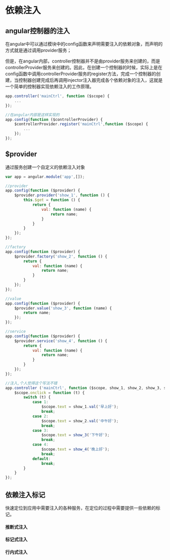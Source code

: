 # 依赖注入

## angular控制器的注入

在angular中可以通过模块中的config函数来声明需要注入的依赖对象，而声明的方式就是通过调用provider服务；

但是，在angular内部，controller控制器并不是由provider服务来创建的，而是controllerProvider服务来创建的。因此，在创建一个控制器的时候，实际上是在config函数中调用controllerProvider服务的register方法，完成一个控制器的创建，当控制器创建完成后再调用injector注入器完成各个依赖对象的注入，这就是一个简单的控制器实现依赖注入的工作原理。

``` javascript
app.controller('mainCtrl', function ($scope) {
    ...
});

//在angular内部是这样实现的
app.config(function ($controllerProvider) {
    $controllerProvider.register('mainCtrl',function ($scope) {
        ...
    });
});

```

## $provider

通过服务创建一个自定义的依赖注入对象

``` javascript
var app = angular.module('app',[]);

//provider
app.config(function ($provider) {
    $provider.provider('show_1', function () {
        this.$get = function () {
            return {
                val: function (name) {
                    return name;
                }
            }
        }
    });
});

//factory
app.config(function ($provider) {
    $provider.factory('show_2', function () {
        return {
            val: function (name) {
                return name;
            }
        }
    });
});

//value
app.config(function ($provider) {
    $provider.value('show_3', function (name) {
        return name;
    });
});

//service
app.config(function ($provider) {
    $provider.service('show_4', function () {
        return {
            val: function (name) {
                return name;
            }
        }
    });
});

//注入,个人觉得这个写法不错
app.controller ('mainCtrl', function ($scope, show_1, show_2, show_3, show_4) {
    $scope.onclick = function (t) {
        switch (t) {
            case 1:
                $scope.text = show_1.val('早上好');
                break;
            case 2:
                $scope.text = show_2.val('中午好');
                break;
            case 3:
                $scope.text = show_3('下午好');
                break;
            case 4:
                $scope.text = show_4('晚上好');
                break;
            default:
                break;
        }
    }
});

```

## 依赖注入标记

快速定位到应用中需要注入的各种服务，在定位的过程中需要提供一些依赖的标记。

#### 推断式注入


#### 标记式注入


#### 行内式注入
